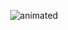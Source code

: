 
<p align="center">
  <img src="https://media.giphy.com/media/uDyd5p1UacKvXQKtQb/giphy.gif" alt="animated" />
</p>
